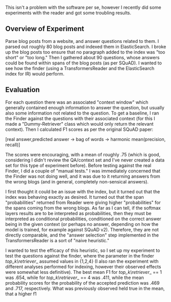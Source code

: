 This isn't a problem with the software per se, however I recently did some
experiments with the reader and got some troubling results.  

## Overview of Experiment

Parse blog posts from a website, and answer questions related to them.  I parsed out roughly 80 blog posts and indexed them in ElasticSearch.  I broke up the blog posts too ensure that no paragraph added to the index was "too short" or "too long."  Then I gathered about 90 questions, whose answers could be found within spans of the blog posts (as per SQuAD).  I wanted to see how the finder (using a TransformersReader and the ElasticSearch index for IR) would perform.  

## Evaluation  

For each question there was an associated "context window" which generally contained enough information to answer the question, but usually also some information not related to the question.  To get a baseline, I ran the Finder against the questions with their associated context (for this I made a "Dummy-Retriever" class which would only return the relevant context).  Then I calculated F1 scores as per the original SQuAD paper:

[real answer,predicted answer -> bag of words -> harmonic mean(precision, recall)]

The scores were encouraging, with a mean of roughly .75 (which is good, considering I didn't review the QA/context set and I've never created a data set for this type of experiment before).  Before testing against the real Finder, I did a couple of "manual tests."  I was immediately concerned that the Finder was not doing well, and it was due to it returning answers from the wrong blogs (and in general, completely non-sensical answers).

I first thought it could be an issue with the index, but it turned out that the index was behaving exactly as desired.  It turned out that the span "probabilities" returned from Reader were giving higher "probabilities" for the spans coming from the wrong blogs.  As far as I can tell, if the softmax layers results are to be interpreted as probabilities, then they must be interpreted as conditional probabilities, conditioned on the correct answer being in the given context (or perhaps no answer, depending on how the model is trained, for example against SQuAD v2).  Therefore, they are not directly comparable, and the "answer selection" step implemented in the TransformersReader is a sort of "naive heuristic."

I wanted to test the efficacy of this heuristic, so I set up my experiment to test the questions against the finder, where the parameter in the finder __top\_k_\retriever__ assumed values in {1,2,4} (I also ran the experiment with different analyses performed for indexing, however their observed effects were somewhat less definitive).  The best mean F1 for __top\_k_\retriever__ == 1 was .654, while for __top\_k_\retriever__ == 4 was .411, while the mean probability scores for the probability of the accepted prediction was .469 and .717, respectively.  What was previously observed held true in the mean, that a higher f1

